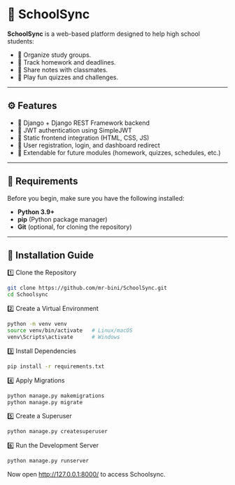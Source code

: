 # 🏫 SchoolSync

**SchoolSync**  is a web-based platform designed to help high school students:
- 🔹 Organize study groups.
- 🔹 Track homework and deadlines.
- 🔹 Share notes with classmates.
- 🔹 Play fun quizzes and challenges.
---

## ⚙️ Features

- 🔹 Django + Django REST Framework backend  
- 🔹 JWT authentication using SimpleJWT  
- 🔹 Static frontend integration (HTML, CSS, JS)  
- 🔹 User registration, login, and dashboard redirect  
- 🔹 Extendable for future modules (homework, quizzes, schedules, etc.)

---

## 🧩 Requirements

Before you begin, make sure you have the following installed:

- **Python 3.9+**
- **pip** (Python package manager)
- **Git** (optional, for cloning the repository)

---

## 🚀 Installation Guide

1️⃣ Clone the Repository
```bash
git clone https://github.com/mr-bini/SchoolSync.git
cd Schoolsync
```
2️⃣ Create a Virtual Environment
```bash
python -m venv venv
source venv/bin/activate   # Linux/macOS
venv\Scripts\activate      # Windows
```
3️⃣ Install Dependencies
```bash
pip install -r requirements.txt
```
4️⃣ Apply Migrations
```bash
python manage.py makemigrations
python manage.py migrate
```
5️⃣ Create a Superuser
```bash
python manage.py createsuperuser
```
6️⃣ Run the Development Server
```bash
python manage.py runserver
```
Now open http://127.0.0.1:8000/ to access Schoolsync.













